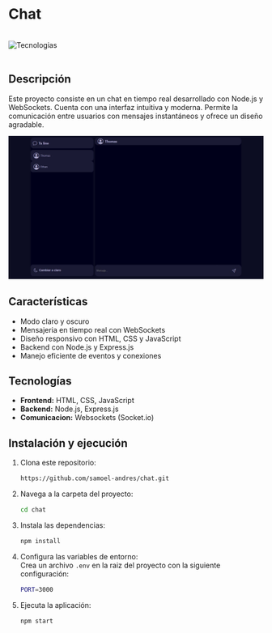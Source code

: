 # Chat

<br><img align="left" src="https://skillicons.dev/icons?i=vscode,nodejs,html,css,javascript,github,git" height="37" alt="Tecnologias"><br><br>

## Descripción

Este proyecto consiste en un chat en tiempo real desarrollado con Node.js y WebSockets. Cuenta con una interfaz intuitiva y moderna. Permite la comunicación entre usuarios con mensajes instantáneos y ofrece un diseño agradable.

![Interfaz de la aplicación](public/evidence/evidence.JPG)

## Características

- Modo claro y oscuro
- Mensajeria en tiempo real con WebSockets
- Diseño responsivo con HTML, CSS y JavaScript
- Backend con Node.js y Express.js
- Manejo eficiente de eventos y conexiones

## Tecnologías

- **Frontend:** HTML, CSS, JavaScript
- **Backend:** Node.js, Express.js
- **Comunicacion:** Websockets (Socket.io)

## Instalación y ejecución

1. Clona este repositorio:
    ```bash
    https://github.com/samoel-andres/chat.git
    ```
    
2. Navega a la carpeta del proyecto:
    ```bash
    cd chat
    ```
    
4. Instala las dependencias:
    ```bash
    npm install
    ```
    
5. Configura las variables de entorno:<br>
   Crea un archivo `.env` en la raiz del proyecto con la siguiente configuración:
    ```bash
    PORT=3000
    ```
    
6. Ejecuta la aplicación:
   ```bash
   npm start
   ```
   
